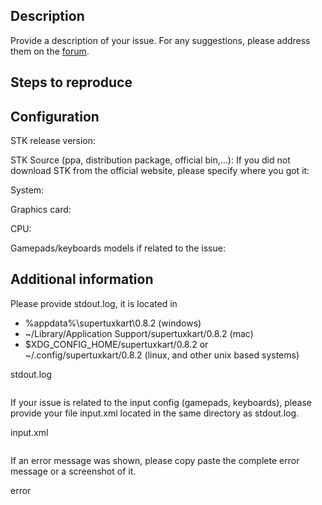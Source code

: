 ## Description

Provide a description of your issue.
For any suggestions, please address them on the [forum](https://forum.freegamedev.net/viewforum.php?f=16).

## Steps to reproduce

## Configuration

STK release version:

STK Source (ppa, distribution package, official bin,...):
If you did not download STK from the official website, please specify where you got it:

System: 

Graphics card: 

CPU: 

Gamepads/keyboards models if related to the issue:

## Additional information

Please provide stdout.log, it is located in

* %appdata%\supertuxkart\0.8.2 (windows)
* ~/Library/Application Support/supertuxkart/0.8.2 (mac)
* $XDG_CONFIG_HOME/supertuxkart/0.8.2 or ~/.config/supertuxkart/0.8.2 (linux, and other unix based systems)

stdout.log
```

```

If your issue is related to the input config (gamepads, keyboards), please provide your file input.xml located in the same directory as stdout.log.

input.xml
```xml

```


If an error message was shown, please copy paste the complete error message or a screenshot of it.

error
```

```
